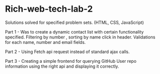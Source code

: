 # Rich-web-tech-lab-2
Solutions solved for specified problem sets. (HTML, CSS, JavaScript)

Part 1 - Was to create a dynamic contact list with certain functionality specified. Filtering by number , sorting by name click in header.          Validations for each name, number and email fields.

Part 2 - Using Fetch api request instead of standard ajax calls.


Part 3 - Creating a simple frontend for querying GitHub User repo information using the right api and displaying it correctly. 




